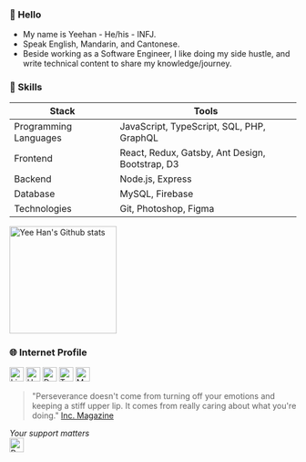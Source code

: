 ### 👋 Hello 

- My name is Yeehan - He/his - INFJ.
- Speak English, Mandarin, and Cantonese.
- Beside working as a Software Engineer, I like doing my side hustle, and write technical content to share my knowledge/journey.

### 🍳 Skills

<div>
  <table>
    <thead>
      <tr><th> Stack <th> Tools
    </thead>
    <tbody>
      <tr> <td> Programming Languages <td> JavaScript, TypeScript, SQL, PHP, GraphQL
      <tr> <td> Frontend <td> React, Redux, Gatsby, Ant Design, Bootstrap, D3
      <tr> <td> Backend <td> Node.js, Express
      <tr> <td> Database <td> MySQL, Firebase
      <tr> <td> Technologies <td> Git, Photoshop, Figma
  </table>
</div>

<div>
  <a href="https://github.com/cyeehan/cyeehan">
    <img src="https://my-stats-dxc5zyis5.vercel.app/api?username=cyeehan&show_icons=true&theme=default&count_private=true&include_all_commits=true&hide=issues" alt="Yee Han's Github stats" height="188" />
  </a>
</div>

### 🌐 Internet Profile

<!-- 1. LinkedIn -->
<!-- 2. Hashnode -->
<!-- 3. Dev.to -->
<!-- 4. Twitter -->
<!-- 5. More -->
<a href="https://www.linkedin.com/in/cyeehan/"><img alt="LinkedIn" src="https://img.shields.io/badge/-LinkedIn-0A66C2?&style=flat-square&&logo=linkedin&logoColor=white" height="25" /></a>
<a href="https://hashnode.com/@cyeehan"><img alt="Hashnode" src="https://img.shields.io/badge/-Hashnode-2962FF?&style=flat-square&&logo=hashnode&logoColor=white" height="25" /></a>
<a href="https://dev.to/cyeehan"><img alt="Dev.to" src="https://img.shields.io/badge/-Dev.to-0A0A0A?&style=flat-square&&logo=dev.to&logoColor=white" height="25" /></a>
<a href="https://twitter.com/cyeehannn"><img alt="Twitter" src="https://img.shields.io/badge/-Twitter-1DA1F2?&style=flat-square&&logo=twitter&logoColor=white" height="25" /></a>
<a href="https://www.google.com/search?q=yee+han+chung"><img alt="More" src="https://img.shields.io/badge/-More-DB4437?&style=flat-square&&logo=	google&logoColor=white" height="25" /></a>

> "Perseverance doesn't come from turning off your emotions and keeping a stiff upper lip. It comes from really caring about what you're doing." [Inc. Magazine](https://www.inc.com/jessica-stillman/leadership-tips-stress-burnout-health-care.html)

<!-- Buy me a coffee -->
*Your support matters* <br/>
<a href="https://www.buymeacoffee.com/cyeehan"><img alt="Buy Me a Coffee" src="https://img.shields.io/badge/-Buy%20Me%20A%20Coffee-ffdd00?&style=flat-square&&logo=buy%20me%20a%20coffee&logoColor=black" height="25" /></a>
